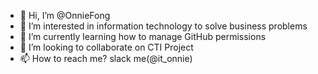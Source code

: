- 👋 Hi, I’m @OnnieFong
- 👀 I’m interested in information technology to solve business problems
- 🌱 I’m currently learning how to manage GitHub permissions
- 💞️ I’m looking to collaborate on CTI Project
- 📫 How to reach me? slack me(@it_onnie)

<!---
OnnieFong/OnnieFong is a ✨ special ✨ repository because its `README.md` (this file) appears on your GitHub profile.
You can click the Preview link to take a look at your changes.
--->
